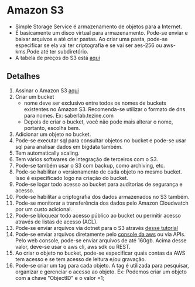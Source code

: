 
# Amazon S3
- Simple Storage Service é armazenamento de objetos para a Internet.
- É basicamente um disco virtual para armazenamento. Pode-se enviar e baixar arquivos e até criar pastas. Ao criar uma pasta, pode-se especificar se ela vai ter criptografia e se vai ser aes-256 ou aws-kms.Pode até ter subdiretório.
- A tabela de preços do S3 está [aqui](https://aws.amazon.com/pt/s3/pricing/)

## Detalhes
1) Assinar o Amazon S3 [aqui](https://aws.amazon.com/s3/)
1) Criar um bucket
    - nome deve ser exclusivo entre todos os nomes de buckets existentes no Amazon S3. Recomenda-se utilizar o formato de dns para nomes. Ex: saberlab.tezine.com
    - Depois de criar o bucket, você não pode mais alterar o nome, portanto, escolha bem.
1) Adicionar um objeto no bucket. 
1) Pode-se executar sql para consultar objetos no bucket e pode-se usar sql para analisar dados em bigdata também. 
1) Tem automatically scaling. 
1) Tem vários softwares de integração de terceiros com o S3. 
1) Pode-se também usar o S3 com backup, como archiving, etc. 
1) Pode-se habilitar o versionamento de cada objeto no mesmo bucket. Isso é especificado logo na criação do bucket. 
1) Pode-se logar todo acesso ao bucket para auditorias de segurança e acesso.
1) Pode-se habilitar a criptografia dos dados armazenados no S3 também. 
1) Pode-se monitorar a transferência dos dados pelo Amazon Cloudwatch por um custo adicional. 
1) Pode-se bloquear todo acesso público ao bucket ou permitir acesso através de listas de acesso (ACL).
1) Pode-se enviar arquivos via dotnet para o S3 através [desse tutorial](https://docs.aws.amazon.com/pt_br/AmazonS3/latest/dev/HLuploadFileDotNet.html)
1) Pode-se enviar arquivos diretamente pelo [console da aws](https://s3.console.aws.amazon.com) ou via APIs. Pelo web console, pode-se enviar arquivos de até 160gb. Acima desse valor, deve-se usar o aws cli, aws sdk ou REST. 
1) Ao criar o objeto no bucket, pode-se especificar quais contas da AWS tem acesso e se tem acesso de leitura e/ou gravação.
1) Pode-se criar um tag para cada objeto. A tag é utilizada para pesquisar, organizar e gerenciar o acesso ao objeto. Ex: Podemos criar um objeto com a chave "ObjectID" e o valor =1;


